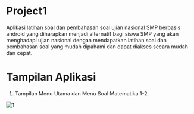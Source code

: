 # Project1
Aplikasi latihan soal dan pembahasan soal ujian nasional SMP berbasis android yang diharapkan menjadi alternatif bagi siswa SMP yang akan menghadapi ujian nasional dengan mendapatkan latihan soal dan pembahasan soal yang mudah dipahami dan dapat diakses secara mudah dan cepat.

# Tampilan Aplikasi
1. Tampilan Menu Utama dan Menu Soal Matematika 1-2.

![1](https://user-images.githubusercontent.com/68157923/102499648-04908780-40ae-11eb-9721-07a24d922f38.PNG)
